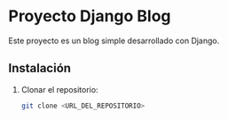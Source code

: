 # Proyecto Django Blog

Este proyecto es un blog simple desarrollado con Django.

## Instalación

1. Clonar el repositorio:
   ```sh
   git clone <URL_DEL_REPOSITORIO>
